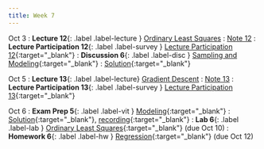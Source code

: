 ```yaml
---
title: Week 7
---
```


Oct 3
: **Lecture 12**{: .label .label-lecture } [Ordinary Least Squares](lecture/lec12)
    : [Note 12](https://ds100.org/fa23-course-notes/ols/ols.html)
: **Lecture Participation 12**{: .label .label-survey } [Lecture Participation 12](https://app.sli.do/event/jHqMy9U1RNfXzSx8UZLguw/embed/polls/65b24171-4e40-4e02-abe5-a114c65ad6b6){:target="_blank"}
: **Discussion 6**{: .label .label-disc } [Sampling and Modeling](https://drive.google.com/file/d/1Rq-Y3lhDr6bx4kF9ymLepwD9G-HM8DvL/view?usp=sharing){:target="_blank"}
    : [Solution](https://drive.google.com/file/d/1s4XKM3SGgbwNw1KcqtfX1voopqudsW4a/view?usp=sharing){:target="_blank"}

Oct 5
: **Lecture 13**{: .label .label-lecture} [Gradient Descent](lecture/lec13)
    : [Note 13](https://ds100.org/fa23-course-notes/gradient_descent/gradient_descent.html)
: **Lecture Participation 13**{: .label .label-survey } [Lecture Participation 13](https://app.sli.do/event/covBqdWiqNG7ZGPkLQYHfa/embed/polls/dfc59884-2d6d-4fb5-b9bd-efc3f25d6add){:target="_blank"}

Oct 6
: **Exam Prep 5**{: .label .label-vit } [Modeling](https://drive.google.com/file/d/1vombvzd1KnDEdUjyiYXQormCnxHflgpb/view?usp=sharing){:target="_blank"}
    : [Solution](https://drive.google.com/file/d/1blQsU6zsGJE0TNaEJCcAbxG9uXiVxlyj/view?usp=sharing){:target="_blank"}, [recording](https://youtu.be/cpV7iqwcr-o){:target="_blank"}
: **Lab 6**{: .label .label-lab } [Ordinary Least Squares](https://data100.datahub.berkeley.edu/hub/user-redirect/git-pull?repo=https%3A%2F%2Fgithub.com%2FDS-100%2Ffa23-student&urlpath=lab%2Ftree%2Ffa23-student%2Flab%2Flab06%2Flab06.ipynb&branch=main){:target="_blank"} (due Oct 10)
: **Homework 6**{: .label .label-hw } [Regression](https://drive.google.com/file/d/1f4588nHbOujWf1wu_pJDkzY8JUfH4K8H/view?usp=sharing){:target="_blank"} (due Oct 12)
